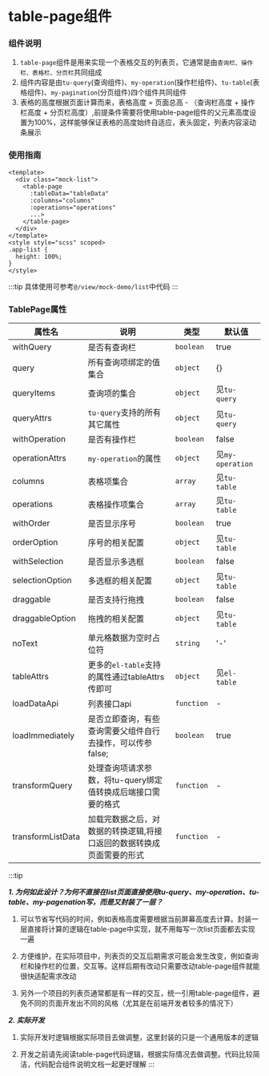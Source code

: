 # table-page组件

### 组件说明
1. `table-page`组件是用来实现一个表格交互的列表页，它通常是由`查询栏、操作栏、表格栏、分页栏`共同组成
2. 组件内容是由`tu-query`(查询组件)、`my-operation`(操作栏组件)、`tu-table`(表格组件)、`my-pagination`(分页组件)四个组件共同组件
3. 表格的高度根据页面计算而来，表格高度 = 页面总高 - （查询栏高度 + 操作栏高度 + 分页栏高度）,前提条件需要将使用table-page组件的父元素高度设置为100%，这样能够保证表格的高度始终自适应，表头固定，列表内容滚动条展示

### 使用指南
```vue
<template>
  <div class="mock-list">
    <table-page 
      :tableData="tableData"
      :columns="columns"
      :operations="operations"
      ...>
    </table-page>
  </div>
</template>
<style style="scss" scoped> 
.app-list {
  height: 100%;
}
</style>
```

:::tip
具体使用可参考`@/view/mock-demo/list`中代码
:::

### TablePage属性
|属性名|说明|类型|默认值|
|-|-|-|-|
|withQuery|是否有查询栏|`boolean`|true|
|query|所有查询项绑定的值集合|`object`|{}|
|queryItems|查询项的集合|`object`|见`tu-query`|
|queryAttrs|`tu-query`支持的所有其它属性|`object`|见`tu-query`|
|withOperation|是否有操作栏|`boolean`|false|
|operationAttrs|`my-operation`的属性|`object`|见`my-operation`|
|columns|表格项集合|`array`|见`tu-table`|
|operations|表格操作项集合|`array`|见`tu-table`|
|withOrder|是否显示序号|`boolean`|true|
|orderOption|序号的相关配置|`object`|见`tu-table`|
|withSelection|是否显示多选框|`boolean`|false|
|selectionOption|多选框的相关配置|`object`|见`tu-table`|
|draggable|是否支持行拖拽|`boolean`|false|
|draggableOption|拖拽的相关配置|`object`|见`tu-table`|
|noText|单元格数据为空时占位符|`string`|'-'|
|tableAttrs|更多的`el-table`支持的属性通过tableAttrs传即可|`object`|见`el-table`|
|loadDataApi|列表接口api|`function`|-|
|loadImmediately|是否立即查询，有些查询需要父组件自行去操作，可以传参false;|`boolean`|true|
|transformQuery|处理查询项请求参数，将tu-query绑定值转换成后端接口需要的格式|`function`|-|
|transformListData|加载完数据之后，对数据的转换逻辑,将接口返回的数据转换成页面需要的形式|`function`|-|


:::tip
<h5 style="margin: 10px 0;">
1. 为何如此设计？为何不直接在list页面直接使用tu-query、my-operation、tu-table、my-pagenation写，而是又封装了一层？
</h5>

1. 可以节省写代码的时间，例如表格高度需要根据当前屏幕高度去计算。封装一层直接将计算的逻辑在table-page中实现，就不用每写一次list页面都去实现一遍   

2. 方便维护，在实际项目中，列表页的交互后期需求可能会发生改变，例如查询栏和操作栏的位置，交互等。这样后期有改动只需要改动table-page组件就能很快适配需求改动   

3. 另外一个项目的列表页通常都是有一样的交互，统一引用table-page组件，避免不同的页面开发出不同的风格（尤其是在前端开发者较多的情况下）

<h5 style="margin: 10px 0;">
2. 实际开发
</h5>

1. 实际开发时逻辑根据实际项目去做调整，这里封装的只是一个通用版本的逻辑

2. 开发之前请先阅读table-page代码逻辑，根据实际情况去做调整。代码比较简洁，代码配合组件说明文档一起更好理解
:::



